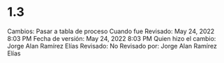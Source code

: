 # 1.3

Cambios: Pasar a tabla de proceso
Cuando fue Revisado: May 24, 2022 8:03 PM
Fecha de  versión: May 24, 2022 8:03 PM
Quien hizo el cambio: Jorge Alan Ramírez Elías
Revisado: No
Revisado por: Jorge Alan Ramírez Elías